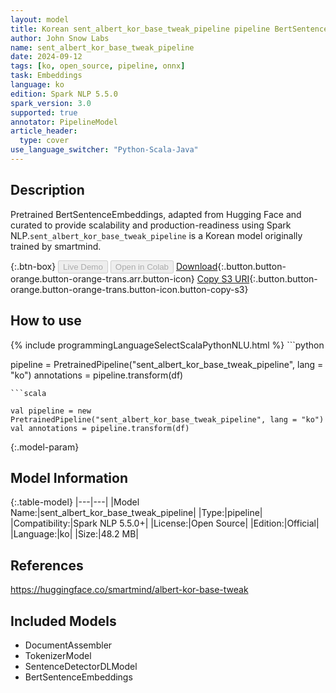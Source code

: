 ```yaml
---
layout: model
title: Korean sent_albert_kor_base_tweak_pipeline pipeline BertSentenceEmbeddings from smartmind
author: John Snow Labs
name: sent_albert_kor_base_tweak_pipeline
date: 2024-09-12
tags: [ko, open_source, pipeline, onnx]
task: Embeddings
language: ko
edition: Spark NLP 5.5.0
spark_version: 3.0
supported: true
annotator: PipelineModel
article_header:
  type: cover
use_language_switcher: "Python-Scala-Java"
---
```


## Description

Pretrained BertSentenceEmbeddings, adapted from Hugging Face and curated to provide scalability and production-readiness using Spark NLP.`sent_albert_kor_base_tweak_pipeline` is a Korean model originally trained by smartmind.

{:.btn-box}
<button class="button button-orange" disabled>Live Demo</button>
<button class="button button-orange" disabled>Open in Colab</button>
[Download](https://s3.amazonaws.com/auxdata.johnsnowlabs.com/public/models/sent_albert_kor_base_tweak_pipeline_ko_5.5.0_3.0_1726119786203.zip){:.button.button-orange.button-orange-trans.arr.button-icon}
[Copy S3 URI](s3://auxdata.johnsnowlabs.com/public/models/sent_albert_kor_base_tweak_pipeline_ko_5.5.0_3.0_1726119786203.zip){:.button.button-orange.button-orange-trans.button-icon.button-copy-s3}

## How to use



<div class="tabs-box" markdown="1">
{% include programmingLanguageSelectScalaPythonNLU.html %}
```python

pipeline = PretrainedPipeline("sent_albert_kor_base_tweak_pipeline", lang = "ko")
annotations =  pipeline.transform(df)   

```
```scala

val pipeline = new PretrainedPipeline("sent_albert_kor_base_tweak_pipeline", lang = "ko")
val annotations = pipeline.transform(df)

```
</div>

{:.model-param}
## Model Information

{:.table-model}
|---|---|
|Model Name:|sent_albert_kor_base_tweak_pipeline|
|Type:|pipeline|
|Compatibility:|Spark NLP 5.5.0+|
|License:|Open Source|
|Edition:|Official|
|Language:|ko|
|Size:|48.2 MB|

## References

https://huggingface.co/smartmind/albert-kor-base-tweak

## Included Models

- DocumentAssembler
- TokenizerModel
- SentenceDetectorDLModel
- BertSentenceEmbeddings